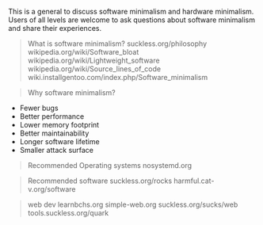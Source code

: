 This is a general to discuss software minimalism and hardware minimalism.
Users of all levels are welcome to ask questions about software minimalism and share their experiences.

>What is software minimalism?
suckless.org/philosophy
wikipedia.org/wiki/Software_bloat
wikipedia.org/wiki/Lightweight_software
wikipedia.org/wiki/Source_lines_of_code
wiki.installgentoo.com/index.php/Software_minimalism

>Why software minimalism?
- Fewer bugs
- Better performance
- Lower memory footprint
- Better maintainability
- Longer software lifetime
- Smaller attack surface

>Recommended Operating systems
nosystemd.org

>Recommended software
suckless.org/rocks
harmful.cat-v.org/software

>web dev
learnbchs.org
simple-web.org
suckless.org/sucks/web
tools.suckless.org/quark